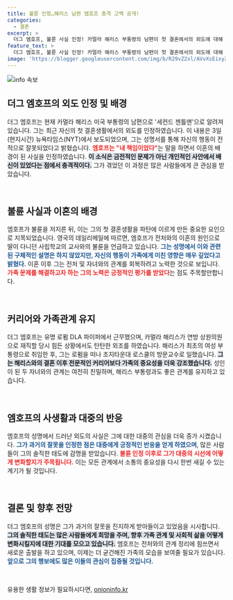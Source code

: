 ```yaml
---
title: 불륜 인정…해리스 남편 엠호프 충격 고백 공개!
categories:
  - 결혼
excerpt: >
  더그 엠호프, 불륜 사실 인정! 카멀라 해리스 부통령의 남편이 첫 결혼에서의 외도에 대해 전적으로 내 책임이라 밝혀 파문이 일고 있다. 그의 사생활이 어떻게 변화했는지, 그의 용기 있는 고백을 통해 드러나는 진실을 밝혀진다! 클릭해 보세요.
feature_text: >
  더그 엠호프, 불륜 사실 인정! 카멀라 해리스 부통령의 남편이 첫 결혼에서의 외도에 대해 전적으로 내 책임이라 밝혀 파문이 일고 있다. 그의 사생활이 어떻게 변화했는지, 그의 용기 있는 고백을 통해 드러나는 진실을 밝혀진다! 클릭해 보세요.
image: 'https://blogger.googleusercontent.com/img/b/R29vZ2xl/AVvXsEixyZcFfHzMRdzZMjFBmAUKJYCLCGyLL1o632UiGVXcaFdKo_bkvkuCioo0uUKlGfBVcT3P84aROyZIXSBEx3Aw5nCQ3pTgDom1WDC4m8eifvWiAmWEEVb4x6G_l8C0QH225ldMjyaFvpxGEBGNO37VmDTDMHGhJPq73UglMfDca1-0aw/s1600/blogspot.png'
---
```


<p><img src="https://blogger.googleusercontent.com/img/b/R29vZ2xl/AVvXsEixyZcFfHzMRdzZMjFBmAUKJYCLCGyLL1o632UiGVXcaFdKo_bkvkuCioo0uUKlGfBVcT3P84aROyZIXSBEx3Aw5nCQ3pTgDom1WDC4m8eifvWiAmWEEVb4x6G_l8C0QH225ldMjyaFvpxGEBGNO37VmDTDMHGhJPq73UglMfDca1-0aw/s1600/blogspot.png" alt="info 속보" /></p>

<h2 data-ke-size="size26">더그 엠호프의 외도 인정 및 배경</h2>

<p data-ke-size="size16">더그 엠호프는 현재 카멀라 해리스 미국 부통령의 남편으로 '세컨드 젠틀맨'으로 알려져 있습니다. 그는 최근 자신의 첫 결혼생활에서의 외도를 인정하였습니다. 이 내용은 3일(현지시간) 뉴욕타임스(NYT)에서 보도되었으며, 그는 성명서를 통해 자신의 행동이 전적으로 잘못되었다고 밝혔습니다. <b><span style="color: #ee2323;">엠호프는 "내 책임이었다"</span></b>는 말을 하면서 이혼의 배경이 된 사실을 인정하였습니다. <b><span style="background-color: #21538527;">이 소식은 금전적인 문제가 아닌 개인적인 사안에서 배신이 있었다는 점에서 충격적이다.</span></b> 그가 겪었던 이 과정은 많은 사람들에게 큰 관심을 받았습니다.</p>

<p data-ke-size="size16">&nbsp;</p>

<h2 data-ke-size="size26">불륜 사실과 이혼의 배경</h2>

<p data-ke-size="size16">엠호프가 불륜을 저지른 뒤, 이는 그의 첫 결혼생활을 파탄에 이르게 만든 중요한 요인으로 지목되었습니다. 영국의 데일리메일에 따르면, 엠호프가 전처와의 이혼의 원인으로 딸이 다니던 사립학교의 교사와의 불륜을 언급하고 있습니다. <b><span style="color: #1a5490;">그는 성명에서 이와 관련된 구체적인 설명은 하지 않았지만, 자신의 행동이 가족에게 미친 영향은 매우 깊었다고 밝혔다.</span></b> 이혼 이후 그는 전처 및 자녀와의 관계를 회복하려고 노력한 것으로 보입니다. <b><span style="color: #ee2323;">가족 문제를 해결하고자 하는 그의 노력은 긍정적인 평가를 받았다</span></b>는 점도 주목할만합니다.</p>

<p data-ke-size="size16">&nbsp;</p>

<h2 data-ke-size="size26">커리어와 가족관계 유지</h2>

<p data-ke-size="size16">더그 엠호프는 유명 로펌 DLA 파이퍼에서 근무했으며, 카멀라 해리스가 연방 상원의원으로 재직할 당시 힘든 상황에서도 탄탄한 외조를 하였습니다. 해리스가 최초의 여성 부통령으로 취임한 후, 그는 로펌을 떠나 조지타운대 로스쿨의 방문교수로 일했습니다. <b><span style="background-color: #21538527;">그는 해리스와의 결혼 이후 전문적인 커리어보다 가족의 중요성을 더욱 강조했습니다.</span></b> 성인이 된 두 자녀와의 관계는 여전히 친밀하며, 해리스 부통령과도 좋은 관계를 유지하고 있습니다.</p>

<p data-ke-size="size16">&nbsp;</p>

<h2 data-ke-size="size26">엠호프의 사생활과 대중의 반응</h2>

<p data-ke-size="size16">엠호프의 성명에서 드러난 외도의 사실은 그에 대한 대중의 관심을 더욱 증가 시켰습니다. <b><span style="color: #1a5490;">그가 과거의 잘못을 인정한 점은 대중에게 긍정적인 반응을 얻게 하였으며</span></b>, 많은 사람들이 그의 솔직한 태도에 감명을 받았습니다. <b><span style="color: #ee2323;">불륜 인정 이후로 그가 대중의 시선에 어떻게 변화할지가 주목됩니다.</span></b> 이는 모든 관계에서 소통의 중요성을 다시 한번 새길 수 있는 계기가 될 것입니다.</p>

<p data-ke-size="size16">&nbsp;</p>

<h2 data-ke-size="size26">결론 및 향후 전망</h2>

<p data-ke-size="size16">더그 엠호프의 성명은 그가 과거의 잘못을 진지하게 받아들이고 있었음을 시사합니다. <b><span style="background-color: #21538527;">그의 솔직한 태도는 많은 사람들에게 희망을 주며, 향후 가족 관계 및 사회적 삶을 어떻게 변화시킬지에 대한 기대를 모으고 있습니다.</span></b> 엠호프는 전처와의 관계 정리에 힘쓰면서 새로운 출발을 하고 있으며, 이제는 더 굳건해진 가족의 모습을 보여줄 필요가 있습니다. <b><span style="color: #1a5490;">앞으로 그의 행보에도 많은 이들의 관심이 집중될 것입니다.</span></b></p>

<p data-ke-size="size16">&nbsp;</p>
유용한 생활 정보가 필요하시다면, <a href="https://onioninfo.kr" rel="dofollow">onioninfo.kr</a>



